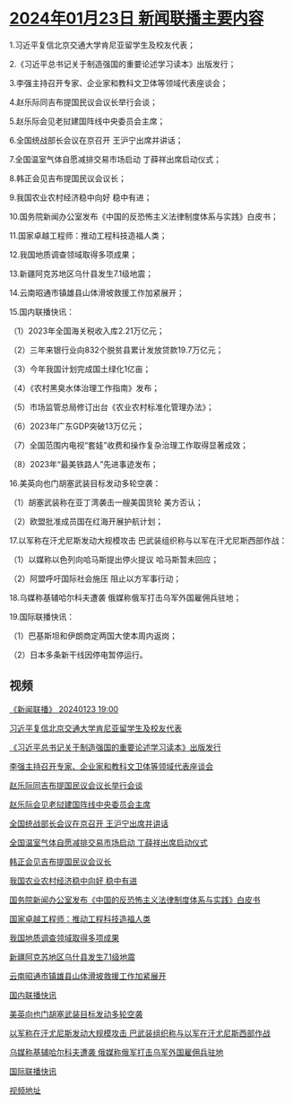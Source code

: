 # [2024年01月23日 新闻联播主要内容](https://tv.cctv.com/lm/xwlb/day/20240123.shtml)

1.习近平复信北京交通大学肯尼亚留学生及校友代表；

2.《习近平总书记关于制造强国的重要论述学习读本》出版发行；

3.李强主持召开专家、企业家和教科文卫体等领域代表座谈会；

4.赵乐际同吉布提国民议会议长举行会谈；

5.赵乐际会见老挝建国阵线中央委员会主席；

6.全国统战部长会议在京召开 王沪宁出席并讲话；

7.全国温室气体自愿减排交易市场启动 丁薛祥出席启动仪式；

8.韩正会见吉布提国民议会议长；

9.我国农业农村经济稳中向好 稳中有进；

10.国务院新闻办公室发布《中国的反恐怖主义法律制度体系与实践》白皮书；

11.国家卓越工程师：推动工程科技造福人类；

12.我国地质调查领域取得多项成果；

13.新疆阿克苏地区乌什县发生7.1级地震；

14.云南昭通市镇雄县山体滑坡救援工作加紧展开；

15.国内联播快讯：

（1）2023年全国海关税收入库2.21万亿元；

（2）三年来银行业向832个脱贫县累计发放贷款19.7万亿元；

（3）今年我国计划完成国土绿化1亿亩；

（4）《农村黑臭水体治理工作指南》发布；

（5）市场监管总局修订出台《农业农村标准化管理办法》；

（6）2023年广东GDP突破13万亿元；

（7）全国范围内电视“套娃”收费和操作复杂治理工作取得显著成效；

（8）2023年“最美铁路人”先进事迹发布；

16.美英向也门胡塞武装目标发动多轮空袭：

（1）胡塞武装称在亚丁湾袭击一艘美国货轮 美方否认；

（2）欧盟批准成员国在红海开展护航计划；

17.以军称在汗尤尼斯发动大规模攻击 巴武装组织称与以军在汗尤尼斯西部作战：

（1）以媒称以色列向哈马斯提出停火提议 哈马斯暂未回应；

（2）阿盟呼吁国际社会施压 阻止以方军事行动；

18.乌媒称基辅哈尔科夫遭袭 俄媒称俄军打击乌军外国雇佣兵驻地；

19.国际联播快讯：

（1）巴基斯坦和伊朗商定两国大使本周内返岗；

（2）日本多条新干线因停电暂停运行。

## 视频

[《新闻联播》 20240123 19:00](https://tv.cctv.com/2024/01/23/VIDEP063SI0mPIn5e38xeTKE240123.shtml)

[习近平复信北京交通大学肯尼亚留学生及校友代表](https://tv.cctv.com/2024/01/23/VIDEQbEOalU28g2qdRVyliky240123.shtml)

[《习近平总书记关于制造强国的重要论述学习读本》出版发行](https://tv.cctv.com/2024/01/23/VIDExCM4eNO7wL2GTfEBIEde240123.shtml)

[李强主持召开专家、企业家和教科文卫体等领域代表座谈会](https://tv.cctv.com/2024/01/23/VIDEAObVBfFYaO0bJmO8FpVo240123.shtml)

[赵乐际同吉布提国民议会议长举行会谈](https://tv.cctv.com/2024/01/23/VIDEBPMqwm5Ghmg8YmIBnRFm240123.shtml)

[赵乐际会见老挝建国阵线中央委员会主席](https://tv.cctv.com/2024/01/23/VIDEq8YCkMCXiHpdZFYbaiNn240123.shtml)

[全国统战部长会议在京召开 王沪宁出席并讲话](https://tv.cctv.com/2024/01/23/VIDE9tLINj2yExFBrv1BDGJJ240123.shtml)

[全国温室气体自愿减排交易市场启动 丁薛祥出席启动仪式](https://tv.cctv.com/2024/01/23/VIDE4FHoCzr3oQTrp7cThXwt240123.shtml)

[韩正会见吉布提国民议会议长](https://tv.cctv.com/2024/01/23/VIDEtkaBiWxooW5YTOFJu4Zs240123.shtml)

[我国农业农村经济稳中向好 稳中有进](https://tv.cctv.com/2024/01/23/VIDEJfTuj5A25gm6Q4JuAg8F240123.shtml)

[国务院新闻办公室发布《中国的反恐怖主义法律制度体系与实践》白皮书](https://tv.cctv.com/2024/01/23/VIDE1m1dzGD0nSc7ZJ7eDaip240123.shtml)

[国家卓越工程师：推动工程科技造福人类](https://tv.cctv.com/2024/01/23/VIDEuOsExQkUZ8n7k3mwSoQz240123.shtml)

[我国地质调查领域取得多项成果](https://tv.cctv.com/2024/01/23/VIDE4ugWyR9C5VNqh3Yk9i1y240123.shtml)

[新疆阿克苏地区乌什县发生7.1级地震](https://tv.cctv.com/2024/01/23/VIDEWqiqhrf8Sl2KGQZWc9hY240123.shtml)

[云南昭通市镇雄县山体滑坡救援工作加紧展开](https://tv.cctv.com/2024/01/23/VIDEiLiAcGRzYk4Dr9e0bDHl240123.shtml)

[国内联播快讯](https://tv.cctv.com/2024/01/23/VIDE6VUii3np7uTZZXw3EVyu240123.shtml)

[美英向也门胡塞武装目标发动多轮空袭](https://tv.cctv.com/2024/01/23/VIDEvEsbhyyeUqSsVN1ccW0A240123.shtml)

[以军称在汗尤尼斯发动大规模攻击 巴武装组织称与以军在汗尤尼斯西部作战](https://tv.cctv.com/2024/01/23/VIDE34WI6jd3ACNnh08OD1VQ240123.shtml)

[乌媒称基辅哈尔科夫遭袭 俄媒称俄军打击乌军外国雇佣兵驻地](https://tv.cctv.com/2024/01/23/VIDEdBHC4qcyEErlMjikKQqG240123.shtml)

[国际联播快讯](https://tv.cctv.com/2024/01/23/VIDEcmclCyeRuxDg6oEmckXX240123.shtml)

[视频地址](https://tv.cctv.com/lm/xwlb/day/20240123.shtml) 

